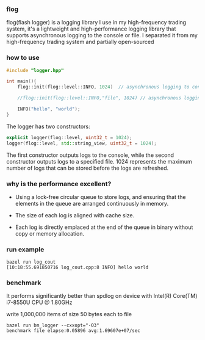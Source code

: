 ### flog
flog(flash logger) is a logging library I use in my high-frequency trading system, it's a lightweight and high-performance logging library that supports asynchronous logging to the console or file. I separated it from my high-frequency trading system and partially open-sourced

### how to use
```c++
#include "logger.hpp"

int main(){
    flog::init(flog::level::INFO, 1024)  // asynchronous logging to console

    //flog::init(flog::level::INFO,"file", 1024) // asynchronous logging to ./log/file.log

    INFO("hello", "world");
}

```
The logger has two constructors:

```c++
explicit logger(flog::level, uint32_t = 1024);
logger(flog::level, std::string_view, uint32_t = 1024);
```
The first constructor outputs logs to the console, while the second constructor outputs logs to a specified file. 1024 represents the maximum number of logs that can be stored before the logs are refreshed.

### why is the performance excellent?
+ Using a lock-free circular queue to store logs, and ensuring that the elements in the queue are arranged continuously in memory.

+ The size of each log is aligned with cache size.

+ Each log is directly emplaced at the end of the queue in binary without copy or memory allocation.



### run example
```shell
bazel run log_cout
[10:18:55.691850716 log_cout.cpp:8 INFO] hello world
```

### benchmark
It performs significantly better than spdlog on device with Intel(R) Core(TM) i7-8550U CPU @ 1.80GHz

write 1,000,000 items of size 50 bytes each to file

```shell
bazel run bm_logger --cxxopt="-O3"
benchmark file elapse:0.05896 avg:1.69607e+07/sec
```